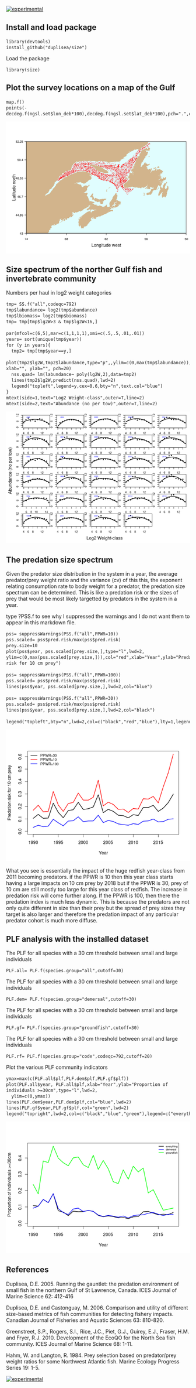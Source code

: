 [![experimental](http://badges.github.io/stability-badges/dist/experimental.svg)](http://github.com/badges/stability-badges)

Install and load package
------------------------

    library(devtools)
    install_github("duplisea/size")

Load the package

    library(size)

Plot the survey locations on a map of the Gulf
----------------------------------------------

    map.f()
    points(-decdeg.f(ngsl.set$lon_deb*100),decdeg.f(ngsl.set$lat_deb*100),pch=".",col="red")

![](README_files/figure-markdown_strict/mapsurvey-1.png)

Size spectrum of the norther Gulf fish and invertebrate community
-----------------------------------------------------------------

Numbers per haul in log2 weight categories

    tmp= SS.f("all",codeqc=792)
    tmp$labundance= log2(tmp$abundance)
    tmp$lbiomass= log2(tmp$biomass)
    tmp= tmp[tmp$lg2W>3 & tmp$lg2W<16,]

    par(mfcol=c(6,5),mar=c(1,1,1,1),omi=c(.5,.5,.01,.01))
    years= sort(unique(tmp$year))
    for (y in years){
      tmp2= tmp[tmp$year==y,]
      plot(tmp2$lg2W,tmp2$labundance,type="p",,ylim=c(0,max(tmp$labundance)), xlab="", ylab="", pch=20)
      nss.quad= lm(labundance~ poly(lg2W,2),data=tmp2)
      lines(tmp2$lg2W,predict(nss.quad),lwd=2)
      legend("topleft",legend=y,cex=0.6,bty="n",text.col="blue")
    }
    mtext(side=1,text="Log2 Weight-class",outer=T,line=2)
    mtext(side=2,text="Abundance (no per tow)",outer=T,line=2)

![](README_files/figure-markdown_strict/BSS-1.png)

The predation size spectrum
---------------------------

Given the predator size distribution in the system in a year, the
average predator/prey weight ratio and the variance (cv) of this this,
the exponent relating consumption rate to body weight for a predator,
the predation size spectrum can be determined. This is like a predation
risk or the sizes of prey that would be most likely targetted by
predators in the system in a year.

type ?PSS.f to see why I suppressed the warnings and I do not want them
to appear in this markdown file.

    pss= suppressWarnings(PSS.f("all",PPWR=10))
    pss.scaled= pss$pred.risk/max(pss$pred.risk)
    prey.size=10
    plot(pss$year, pss.scaled[prey.size,],type="l",lwd=2,   ylim=c(0,max(pss.scaled[prey.size,])),col="red",xlab="Year",ylab="Predation risk for 10 cm prey")

    pss= suppressWarnings(PSS.f("all",PPWR=100))
    pss.scaled= pss$pred.risk/max(pss$pred.risk)
    lines(pss$year, pss.scaled[prey.size,],lwd=2,col="blue")

    pss= suppressWarnings(PSS.f("all",PPWR=30))
    pss.scaled= pss$pred.risk/max(pss$pred.risk)
    lines(pss$year, pss.scaled[prey.size,],lwd=2,col="black")

    legend("topleft",bty="n",lwd=2,col=c("black","red","blue"),lty=1,legend=c("PPWR=30","PPWR=10","PPWR=100"),cex=0.8)

![](README_files/figure-markdown_strict/PSS-1.png)

What you see is essentially the impact of the huge redfish year-class
from 2011 becoming predators. if the PPWR is 10 then this year class
starts having a large impacts on 10 cm prey by 2018 but if the PPWR is
30, prey of 10 cm are still mostly too large for this year class of
redfish. The increase in predation risk will come further along. If the
PPWR is 100, then there the predation index is much less dynamic. This
is because the predators are not only quite different in size than their
prey but the spread of prey sizes they target is also larger and
therefore the predation impact of any particular predator cohort is much
more diffuse.

PLF analysis with the installed dataset
---------------------------------------

The PLF for all species with a 30 cm threshold between small and large
individuals

    PLF.all= PLF.f(species.group="all",cutoff=30)

The PLF for all species with a 30 cm threshold between small and large
individuals

    PLF.dem= PLF.f(species.group="demersal",cutoff=30)

The PLF for all species with a 30 cm threshold between small and large
individuals

    PLF.gf= PLF.f(species.group="groundfish",cutoff=30)

The PLF for all species with a 30 cm threshold between small and large
individuals

    PLF.rf= PLF.f(species.group="code",codeqc=792,cutoff=20)

Plot the various PLF community indicators

    ymax=max(c(PLF.all$plf,PLF.dem$plf,PLF.gf$plf))
    plot(PLF.all$year, PLF.all$plf,xlab="Year",ylab="Proportion of individuals >=30cm",type="l",lwd=2,
      ylim=c(0,ymax))
    lines(PLF.dem$year,PLF.dem$plf,col="blue",lwd=2)
    lines(PLF.gf$year,PLF.gf$plf,col="green",lwd=2)
    legend("topright",lwd=2,col=c("black","blue","green"),legend=c("everything","demersal","groundfish"),bty="n",cex=0.6)

![](README_files/figure-markdown_strict/PLFplots-1.png)

References
----------

Duplisea, D.E. 2005. Running the gauntlet: the predation environment of
small fish in the northern Gulf of St Lawrence, Canada. ICES Journal of
Marine Science 62: 412-416

Duplisea, D.E. and Castonguay, M. 2006. Comparison and utility of
different size-based metrics of fish communities for detecting fishery
impacts. Canadian Journal of Fisheries and Aquatic Sciences 63: 810-820.

Greenstreet, S.P., Rogers, S.I., Rice, J.C., Piet, G.J., Guirey, E.J.,
Fraser, H.M. and Fryer, R.J. 2010. Development of the EcoQO for the
North Sea fish community. ICES Journal of Marine Science 68: 1-11.

Hahm, W. and Langton, R. 1984. Prey selection based on predator/prey
weight ratios for some Northwest Atlantic fish. Marine Ecology Progress
Series 19: 1-5.

[![experimental](http://badges.github.io/stability-badges/dist/experimental.svg)](http://github.com/badges/stability-badges)
